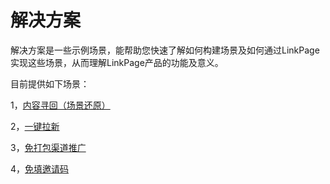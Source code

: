 # 解决方案

解决方案是一些示例场景，能帮助您快速了解如何构建场景及如何通过LinkPage实现这些场景，从而理解LinkPage产品的功能及意义。

目前提供如下场景：

1，[内容寻回（场景还原）](the-content-retrieved.md)

2，[一键拉新](a-key-new.md)

3，[免打包渠道推广](no-packaging.md)

4，[免填邀请码](no-invitation-code.md)



